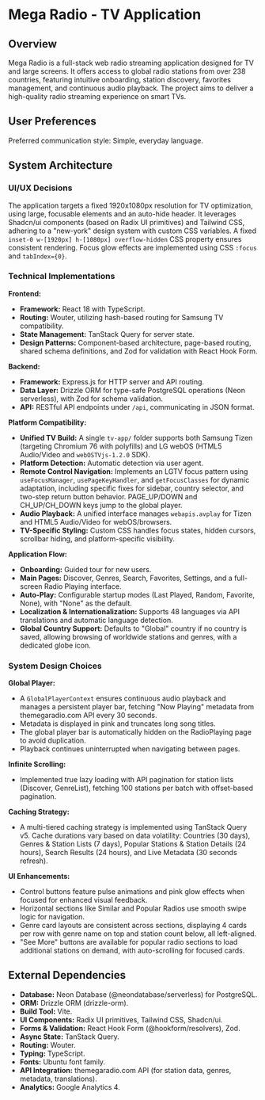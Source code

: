 # Mega Radio - TV Application

## Overview

Mega Radio is a full-stack web radio streaming application designed for TV and large screens. It offers access to global radio stations from over 238 countries, featuring intuitive onboarding, station discovery, favorites management, and continuous audio playback. The project aims to deliver a high-quality radio streaming experience on smart TVs.

## User Preferences

Preferred communication style: Simple, everyday language.

## System Architecture

### UI/UX Decisions

The application targets a fixed 1920x1080px resolution for TV optimization, using large, focusable elements and an auto-hide header. It leverages Shadcn/ui components (based on Radix UI primitives) and Tailwind CSS, adhering to a "new-york" design system with custom CSS variables. A fixed `inset-0 w-[1920px] h-[1080px] overflow-hidden` CSS property ensures consistent rendering. Focus glow effects are implemented using CSS `:focus` and `tabIndex={0}`.

### Technical Implementations

**Frontend:**
-   **Framework:** React 18 with TypeScript.
-   **Routing:** Wouter, utilizing hash-based routing for Samsung TV compatibility.
-   **State Management:** TanStack Query for server state.
-   **Design Patterns:** Component-based architecture, page-based routing, shared schema definitions, and Zod for validation with React Hook Form.

**Backend:**
-   **Framework:** Express.js for HTTP server and API routing.
-   **Data Layer:** Drizzle ORM for type-safe PostgreSQL operations (Neon serverless), with Zod for schema validation.
-   **API:** RESTful API endpoints under `/api`, communicating in JSON format.

**Platform Compatibility:**
-   **Unified TV Build:** A single `tv-app/` folder supports both Samsung Tizen (targeting Chromium 76 with polyfills) and LG webOS (HTML5 Audio/Video and `webOSTVjs-1.2.0` SDK).
-   **Platform Detection:** Automatic detection via user agent.
-   **Remote Control Navigation:** Implements an LGTV focus pattern using `useFocusManager`, `usePageKeyHandler`, and `getFocusClasses` for dynamic adaptation, including specific fixes for sidebar, country selector, and two-step return button behavior. PAGE_UP/DOWN and CH_UP/CH_DOWN keys jump to the global player.
-   **Audio Playback:** A unified interface manages `webapis.avplay` for Tizen and HTML5 Audio/Video for webOS/browsers.
-   **TV-Specific Styling:** Custom CSS handles focus states, hidden cursors, scrollbar hiding, and platform-specific visibility.

**Application Flow:**
-   **Onboarding:** Guided tour for new users.
-   **Main Pages:** Discover, Genres, Search, Favorites, Settings, and a full-screen Radio Playing interface.
-   **Auto-Play:** Configurable startup modes (Last Played, Random, Favorite, None), with "None" as the default.
-   **Localization & Internationalization:** Supports 48 languages via API translations and automatic language detection.
-   **Global Country Support:** Defaults to "Global" country if no country is saved, allowing browsing of worldwide stations and genres, with a dedicated globe icon.

### System Design Choices

**Global Player:**
-   A `GlobalPlayerContext` ensures continuous audio playback and manages a persistent player bar, fetching "Now Playing" metadata from themegaradio.com API every 30 seconds.
-   Metadata is displayed in pink and truncates long song titles.
-   The global player bar is automatically hidden on the RadioPlaying page to avoid duplication.
-   Playback continues uninterrupted when navigating between pages.

**Infinite Scrolling:**
-   Implemented true lazy loading with API pagination for station lists (Discover, GenreList), fetching 100 stations per batch with offset-based pagination.

**Caching Strategy:**
-   A multi-tiered caching strategy is implemented using TanStack Query v5. Cache durations vary based on data volatility: Countries (30 days), Genres & Station Lists (7 days), Popular Stations & Station Details (24 hours), Search Results (24 hours), and Live Metadata (30 seconds refresh).

**UI Enhancements:**
-   Control buttons feature pulse animations and pink glow effects when focused for enhanced visual feedback.
-   Horizontal sections like Similar and Popular Radios use smooth swipe logic for navigation.
-   Genre card layouts are consistent across sections, displaying 4 cards per row with genre name on top and station count below, all left-aligned.
-   "See More" buttons are available for popular radio sections to load additional stations on demand, with auto-scrolling for focused cards.

## External Dependencies

-   **Database:** Neon Database (@neondatabase/serverless) for PostgreSQL.
-   **ORM:** Drizzle ORM (drizzle-orm).
-   **Build Tool:** Vite.
-   **UI Components:** Radix UI primitives, Tailwind CSS, Shadcn/ui.
-   **Forms & Validation:** React Hook Form (@hookform/resolvers), Zod.
-   **Async State:** TanStack Query.
-   **Routing:** Wouter.
-   **Typing:** TypeScript.
-   **Fonts:** Ubuntu font family.
-   **API Integration:** themegaradio.com API (for station data, genres, metadata, translations).
-   **Analytics:** Google Analytics 4.